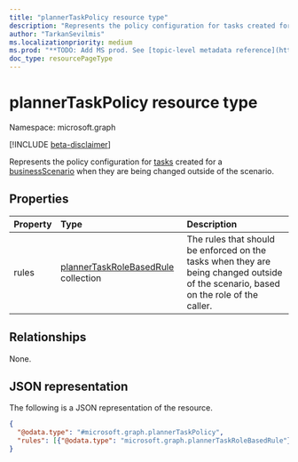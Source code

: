 ```yaml
---
title: "plannerTaskPolicy resource type"
description: "Represents the policy configuration for tasks created for a businessScenario when they are being changed outside of the scenario."
author: "TarkanSevilmis"
ms.localizationpriority: medium
ms.prod: "**TODO: Add MS prod. See [topic-level metadata reference](https://aka.ms/msgo?pagePath=Document-APIs/Guidelines/Metadata)**"
doc_type: resourcePageType
---
```


# plannerTaskPolicy resource type

Namespace: microsoft.graph

[!INCLUDE [beta-disclaimer](../../includes/beta-disclaimer.md)]

Represents the policy configuration for [tasks](../resources/businessscenariotask.md) created for a [businessScenario](../resources/businessscenario.md) when they are being changed outside of the scenario.

## Properties

|Property|Type|Description|
|:---|:---|:---|
|rules|[plannerTaskRoleBasedRule](../resources/plannertaskrolebasedrule.md) collection|The rules that should be enforced on the tasks when they are being changed outside of the scenario, based on the role of the caller.|

## Relationships

None.

## JSON representation

The following is a JSON representation of the resource.
<!-- {
  "blockType": "resource",
  "@odata.type": "microsoft.graph.plannerTaskPolicy"
}
-->
``` json
{
  "@odata.type": "#microsoft.graph.plannerTaskPolicy",
  "rules": [{"@odata.type": "microsoft.graph.plannerTaskRoleBasedRule"}]
}
```
